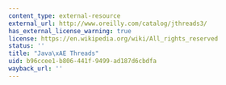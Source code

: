 ```yaml
---
content_type: external-resource
external_url: http://www.oreilly.com/catalog/jthreads3/
has_external_license_warning: true
license: https://en.wikipedia.org/wiki/All_rights_reserved
status: ''
title: "Java\xAE Threads"
uid: b96ccee1-b806-441f-9499-ad187d6cbdfa
wayback_url: ''
---
```

